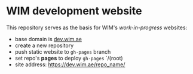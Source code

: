 # WIM development website

This repository serves as the basis for WIM's _work-in-progress_ websites:

- base domain is [dev.wim.ae](https://dev.wim.ae/)
- create a new repository
- push static website to `gh-pages` branch
- set repo's **pages** to deploy `gh-pages` `/(root)
- site address: https://dev.wim.ae/repo_name/
